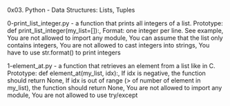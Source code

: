 0x03. Python - Data Structures: Lists, Tuples

0-print_list_integer.py - a function that prints all integers of a list.
	Prototype: def print_list_integer(my_list=[]):, Format: one integer per line. See example,
	You are not allowed to import any module, You can assume that the list only contains integers,
	You are not allowed to cast integers into strings, You have to use str.format() to print integers

1-element_at.py - a function that retrieves an element from a list like in C.
	Prototype: def element_at(my_list, idx):, If idx is negative, the function should return None, 
	If idx is out of range (> of number of element in my_list), the function should return None,
	You are not allowed to import any module, You are not allowed to use try/except


